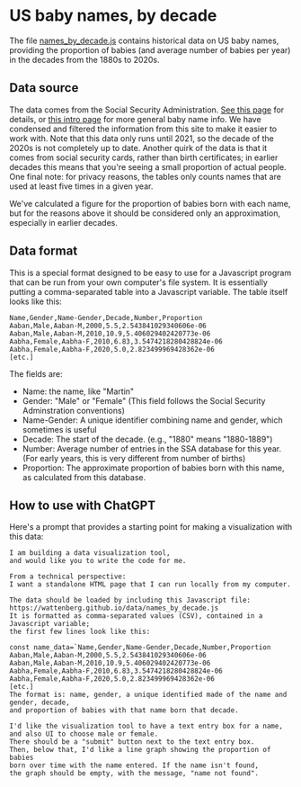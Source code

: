 # US baby names, by decade

The file [names_by_decade.js](https://wattenberg.github.io/data/names_by_decade.js) contains historical data on US baby names, providing
the proportion of babies (and average number of babies per year) in the decades from the 1880s to 2020s.

## Data source

The data comes from the Social Security Administration. [See this page](https://www.ssa.gov/OACT/babynames/limits.html) for details,
or [this intro page](https://www.ssa.gov/oact/babynames/) for more general baby name info.
We have condensed and filtered the information from this site to make it easier to work with. Note that this data
only runs until 2021, so the decade of the 2020s is not completely up to date. Another quirk of the data
is that it comes from social security cards, rather than birth certificates; in earlier decades this means
that you're seeing a small proportion of actual people. One final note: for privacy reasons, the tables only counts names
that are used at least five times in a given year. 

We've calculated a figure for the proportion of babies born with each name, but for the reasons above it should be considered only an approximation,
especially in earlier decades.

## Data format

This is a special format designed to be easy to use for a Javascript program that can be run from your own computer's file system.
It is essentially putting a comma-separated table into a Javascript variable. The table itself looks like this:
```
Name,Gender,Name-Gender,Decade,Number,Proportion
Aaban,Male,Aaban-M,2000,5.5,2.543841029340606e-06
Aaban,Male,Aaban-M,2010,10.9,5.406029402420773e-06
Aabha,Female,Aabha-F,2010,6.83,3.5474218280428824e-06
Aabha,Female,Aabha-F,2020,5.0,2.823499969428362e-06
[etc.]
```
The fields are:
* Name: the name, like "Martin"
* Gender: "Male" or "Female" (This field follows the Social Security Adminstration conventions)
* Name-Gender: A unique identifier combining name and gender, which sometimes is useful
* Decade: The start of the decade. (e.g., "1880" means "1880-1889")
* Number: Average number of entries in the SSA database for this year. (For early years, this is very different from number of births)
* Proportion: The approximate proportion of babies born with this name, as calculated from this database.

## How to use with ChatGPT

Here's a prompt that provides a starting point for making a visualization with this data:

```
I am building a data visualization tool,
and would like you to write the code for me. 

From a technical perspective:
I want a standalone HTML page that I can run locally from my computer.

The data should be loaded by including this Javascript file: 
https://wattenberg.github.io/data/names_by_decade.js
It is formatted as comma-separated values (CSV), contained in a Javascript variable;
the first few lines look like this:

const name_data=`Name,Gender,Name-Gender,Decade,Number,Proportion
Aaban,Male,Aaban-M,2000,5.5,2.543841029340606e-06
Aaban,Male,Aaban-M,2010,10.9,5.406029402420773e-06
Aabha,Female,Aabha-F,2010,6.83,3.5474218280428824e-06
Aabha,Female,Aabha-F,2020,5.0,2.823499969428362e-06
[etc.]
The format is: name, gender, a unique identified made of the name and gender, decade,
and proportion of babies with that name born that decade.

I'd like the visualization tool to have a text entry box for a name,
and also UI to choose male or female.
There should be a "submit" button next to the text entry box.
Then, below that, I'd like a line graph showing the proportion of babies
born over time with the name entered. If the name isn't found,
the graph should be empty, with the message, "name not found".
```
